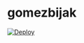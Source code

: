 # gomezbijak

[![Deploy](https://www.herokucdn.com/deploy/button.svg)](https://heroku.com/deploy?template=https://github.com/pinklover91/gomezbijak/edit/master)
